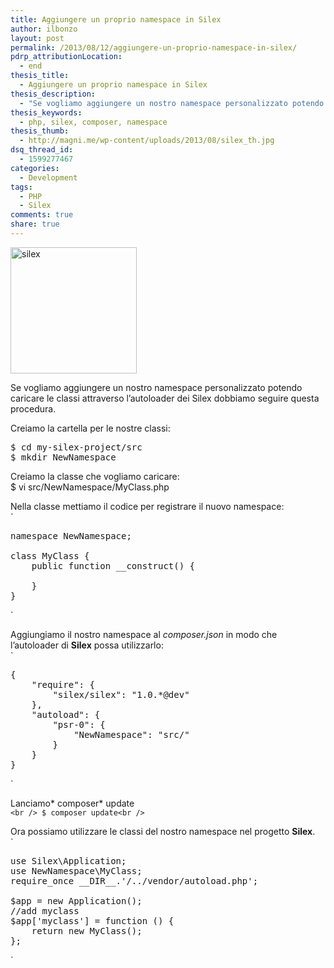 ```yaml
---
title: Aggiungere un proprio namespace in Silex
author: ilbonzo
layout: post
permalink: /2013/08/12/aggiungere-un-proprio-namespace-in-silex/
pdrp_attributionLocation:
  - end
thesis_title:
  - Aggiungere un proprio namespace in Silex
thesis_description:
  - "Se vogliamo aggiungere un nostro namespace personalizzato potendo caricare le classi attraverso l'autoloader dei Silex dobbiamo seguire questa procedura."
thesis_keywords:
  - php, silex, composer, namespace
thesis_thumb:
  - http://magni.me/wp-content/uploads/2013/08/silex_th.jpg
dsq_thread_id:
  - 1599277467
categories:
  - Development
tags:
  - PHP
  - Silex
comments: true
share: true
---
```

<img class="alignnone size-full wp-image-919 aligncenter" alt="silex" src="http://magni.me/wp-content/uploads/2013/08/silex.jpg" width="202" height="202" />

Se vogliamo aggiungere un nostro namespace personalizzato potendo caricare le classi attraverso l&#8217;autoloader dei Silex dobbiamo seguire questa procedura.

Creiamo la cartella per le nostre classi:  

<pre class="lang:sh decode:true">$ cd my-silex-project/src
$ mkdir NewNamespace</pre>

Creiamo la classe che vogliamo caricare:  
$ vi src/NewNamespace/MyClass.php

Nella classe mettiamo il codice per registrare il nuovo namespace:  
`</p>
<pre class="lang:php decode:true " >namespace NewNamespace;

class MyClass {
    public function __construct() {

    }
}</pre>
<p>`

Aggiungiamo il nostro namespace al *composer.json* in modo che l&#8217;autoloader di **Silex** possa utilizzarlo:  
`</p>
<pre class="lang:js decode:true " >{
    "require": {
        "silex/silex": "1.0.*@dev"
    },
    "autoload": {
        "psr-0": {
            "NewNamespace": "src/"
        }
    }
}</pre>
<p>`

Lanciamo* composer* update  
`<br />
$ composer update<br />
`

Ora possiamo utilizzare le classi del nostro namespace nel progetto **Silex**.  
`</p>
<pre class="lang:php decode:true " >use Silex\Application;
use NewNamespace\MyClass;
require_once __DIR__.'/../vendor/autoload.php';

$app = new Application();
//add myclass
$app['myclass'] = function () {
    return new MyClass();
};</pre>
<p>`

<div class='kindleWidget kindleLight' >

</div>
